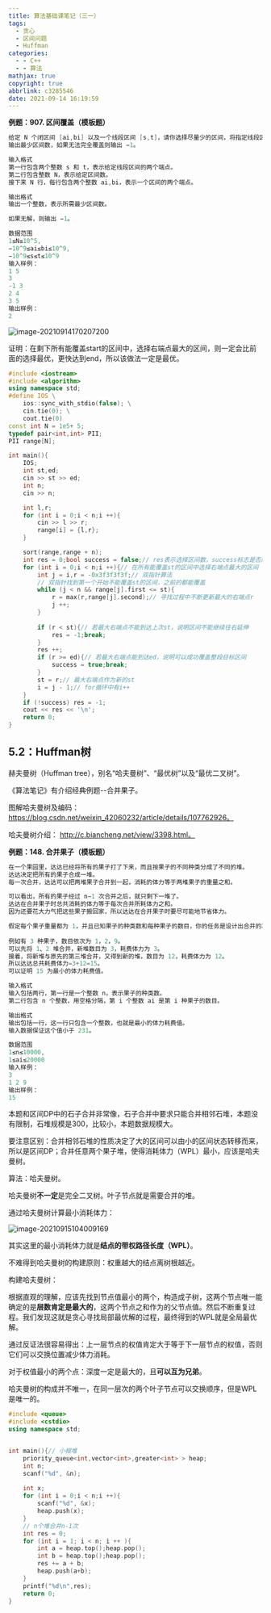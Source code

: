 ```yaml
---
title: 算法基础课笔记（三一）
tags:
  - 贪心
  - 区间问题
  - Huffman
categories:
  - - C++
  - - 算法
mathjax: true
copyright: true
abbrlink: c3285546
date: 2021-09-14 16:19:59
---
```


**例题：907. 区间覆盖（模板题）**

<!--more-->

```C++
给定 N 个闭区间 [ai,bi] 以及一个线段区间 [s,t]，请你选择尽量少的区间，将指定线段区间完全覆盖。
输出最少区间数，如果无法完全覆盖则输出 −1。

输入格式
第一行包含两个整数 s 和 t，表示给定线段区间的两个端点。
第二行包含整数 N，表示给定区间数。
接下来 N 行，每行包含两个整数 ai,bi，表示一个区间的两个端点。

输出格式
输出一个整数，表示所需最少区间数。

如果无解，则输出 −1。

数据范围
1≤N≤10^5,
−10^9≤ai≤bi≤10^9,
−10^9≤s≤t≤10^9
输入样例：
1 5
3
-1 3
2 4
3 5
输出样例：
2
```

![image-20210914170207200](算法基础课笔记（三一）/image-20210914170207200.png)

证明：在剩下所有能覆盖start的区间中，选择右端点最大的区间，则一定会比前面的选择最优，更快达到end，所以该做法一定是最优。

```C++
#include <iostream>
#include <algorithm>
using namespace std;
#define IOS \
    ios::sync_with_stdio(false); \
    cin.tie(0); \
    cout.tie(0)
const int N = 1e5+ 5;
typedef pair<int,int> PII;
PII range[N];

int main(){
    IOS;
    int st,ed;
    cin >> st >> ed;
    int n;
    cin >> n;

    int l,r;
    for (int i = 0;i < n;i ++){
        cin >> l >> r;
        range[i] = {l,r};
    }

    sort(range,range + n);
    int res = 0;bool success = false;// res表示选择区间数，success标志是否成功覆盖
    for (int i = 0;i < n;i ++){// 在所有能覆盖st的区间中选择右端点最大的区间
        int j = i,r = -0x3f3f3f3f;// 双指针算法
        // 双指针找到第一个开始不能覆盖st的区间，之前的都能覆盖
        while (j < n && range[j].first <= st){
            r = max(r,range[j].second);// 寻找过程中不断更新最大的右端点r
            j ++;
        }
        
        if (r < st){// 若最大右端点不能到达上次st，说明区间不能继续往右延伸
            res = -1;break;
        }
        res ++;
        if (r >= ed){// 若最大右端点能到达ed，说明可以成功覆盖整段目标区间
            success = true;break;
        }
        st = r;// 最大右端点作为新的st
        i = j - 1;// for循环中有i++
    }
    if (!success) res = -1;
    cout << res << '\n';
    return 0;
}
```

## 5.2：Huffman树

赫夫曼树（Huffman tree），别名“哈夫曼树”、“最优树”以及“最优二叉树”。

《算法笔记》有介绍经典例题--合并果子。

图解哈夫曼树及编码： https://blog.csdn.net/weixin_42060232/article/details/107762926。

哈夫曼树介绍： http://c.biancheng.net/view/3398.html。

**例题：148. 合并果子（模板题）**

```C++
在一个果园里，达达已经将所有的果子打了下来，而且按果子的不同种类分成了不同的堆。
达达决定把所有的果子合成一堆。
每一次合并，达达可以把两堆果子合并到一起，消耗的体力等于两堆果子的重量之和。

可以看出，所有的果子经过 n−1 次合并之后，就只剩下一堆了。
达达在合并果子时总共消耗的体力等于每次合并所耗体力之和。
因为还要花大力气把这些果子搬回家，所以达达在合并果子时要尽可能地节省体力。

假定每个果子重量都为 1，并且已知果子的种类数和每种果子的数目，你的任务是设计出合并的次序方案，使达达耗费的体力最少，并输出这个最小的体力耗费值。
    
例如有 3 种果子，数目依次为 1，2，9。
可以先将 1、2 堆合并，新堆数目为 3，耗费体力为 3。
接着，将新堆与原先的第三堆合并，又得到新的堆，数目为 12，耗费体力为 12。
所以达达总共耗费体力=3+12=15。
可以证明 15 为最小的体力耗费值。

输入格式
输入包括两行，第一行是一个整数 n，表示果子的种类数。
第二行包含 n 个整数，用空格分隔，第 i 个整数 ai 是第 i 种果子的数目。

输出格式
输出包括一行，这一行只包含一个整数，也就是最小的体力耗费值。
输入数据保证这个值小于 231。

数据范围
1≤n≤10000,
1≤ai≤20000
输入样例：
3 
1 2 9 
输出样例：
15
```

本题和区间DP中的石子合并非常像，石子合并中要求只能合并相邻石堆，本题没有限制，石堆规模是300，比较小，本题数据规模大。

要注意区别：合并相邻石堆的性质决定了大的区间可以由小的区间状态转移而来，所以是区间DP；合并任意两个果子堆，使得消耗体力（WPL）最小，应该是哈夫曼树。

算法：哈夫曼树。

哈夫曼树**不一定**是完全二叉树。叶子节点就是需要合并的堆。

通过哈夫曼树计算最小消耗体力：

![image-20210915104009169](算法基础课笔记（三一）/image-20210915104009169.png)

其实这里的最小消耗体力就是**结点的带权路径长度（WPL）**。

不难得到哈夫曼树的构建原则：权重越大的结点离树根越近。

构建哈夫曼树：

根据直观的理解，应该先找到节点值最小的两个，构造成子树，这两个节点唯一能确定的是**层数肯定是最大的**，这两个节点之和作为的父节点值。然后不断重复过程。我们发现这就是贪心寻找局部最优解的过程，最终得到的WPL就是全局最优解。

通过反证法很容易得出：上一层节点的权值肯定大于等于下一层节点的权值，否则它们可以交换位置减少体力消耗。

对于权值最小的两个点：深度一定是最大的，且**可以互为兄弟**。

哈夫曼树的构成并不唯一，在同一层次的两个叶子节点可以交换顺序，但是WPL是唯一的。

```C++
#include <queue>
#include <cstdio>
using namespace std;


int main(){// 小根堆
    priority_queue<int,vector<int>,greater<int> > heap;
    int n;
    scanf("%d", &n);
    
    int x;
    for (int i = 0;i < n;i ++){
        scanf("%d", &x);
        heap.push(x);
    }
    // n个堆合并n-1次
    int res = 0;
    for (int i = 1; i < n; i ++ ){
        int a = heap.top();heap.pop();
        int b = heap.top();heap.pop();
        res += a + b;
        heap.push(a+b);
    }
    printf("%d\n",res);
    return 0;
}
```

